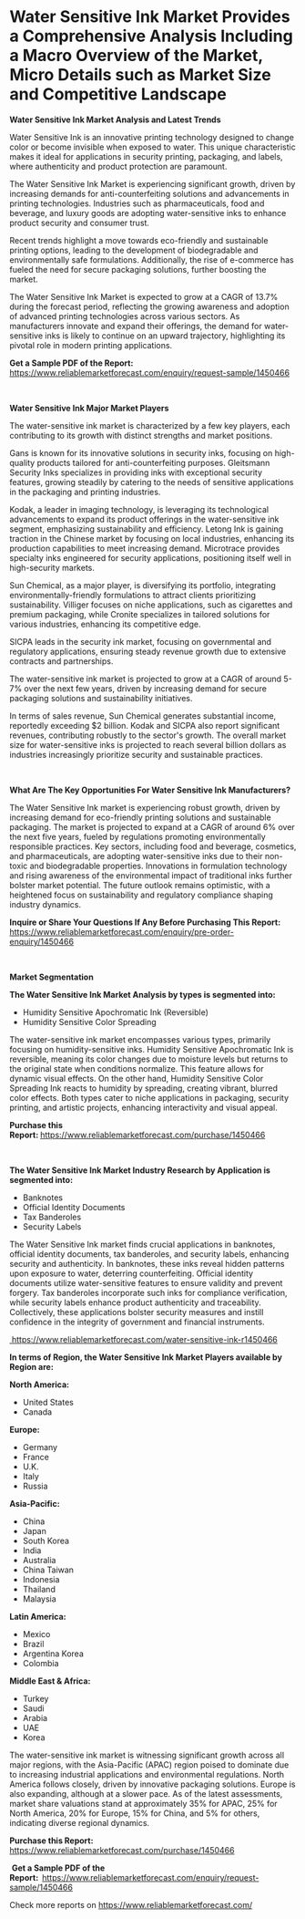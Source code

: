 <p><h1>Water Sensitive Ink Market Provides a Comprehensive Analysis Including a Macro Overview of the Market, Micro Details such as Market Size and Competitive Landscape</h1></p><p><strong>Water Sensitive Ink Market Analysis and Latest Trends</strong></p>
<p><p>Water Sensitive Ink is an innovative printing technology designed to change color or become invisible when exposed to water. This unique characteristic makes it ideal for applications in security printing, packaging, and labels, where authenticity and product protection are paramount. </p><p>The Water Sensitive Ink Market is experiencing significant growth, driven by increasing demands for anti-counterfeiting solutions and advancements in printing technologies. Industries such as pharmaceuticals, food and beverage, and luxury goods are adopting water-sensitive inks to enhance product security and consumer trust. </p><p>Recent trends highlight a move towards eco-friendly and sustainable printing options, leading to the development of biodegradable and environmentally safe formulations. Additionally, the rise of e-commerce has fueled the need for secure packaging solutions, further boosting the market. </p><p>The Water Sensitive Ink Market is expected to grow at a CAGR of 13.7% during the forecast period, reflecting the growing awareness and adoption of advanced printing technologies across various sectors. As manufacturers innovate and expand their offerings, the demand for water-sensitive inks is likely to continue on an upward trajectory, highlighting its pivotal role in modern printing applications.</p></p>
<p><strong>Get a Sample PDF of the Report:&nbsp;</strong> <a href="https://www.reliablemarketforecast.com/enquiry/request-sample/1450466?utm_campaign=2481&utm_medium=2&utm_source=Github&utm_content=ia&utm_term=31032025&utm_id=water-sensitive-ink">https://www.reliablemarketforecast.com/enquiry/request-sample/1450466</a></p>
<p>&nbsp;</p>
<p><strong>Water Sensitive Ink Major Market Players</strong></p>
<p><p>The water-sensitive ink market is characterized by a few key players, each contributing to its growth with distinct strengths and market positions. </p><p>Gans is known for its innovative solutions in security inks, focusing on high-quality products tailored for anti-counterfeiting purposes. Gleitsmann Security Inks specializes in providing inks with exceptional security features, growing steadily by catering to the needs of sensitive applications in the packaging and printing industries. </p><p>Kodak, a leader in imaging technology, is leveraging its technological advancements to expand its product offerings in the water-sensitive ink segment, emphasizing sustainability and efficiency. Letong Ink is gaining traction in the Chinese market by focusing on local industries, enhancing its production capabilities to meet increasing demand. Microtrace provides specialty inks engineered for security applications, positioning itself well in high-security markets.</p><p>Sun Chemical, as a major player, is diversifying its portfolio, integrating environmentally-friendly formulations to attract clients prioritizing sustainability. Villiger focuses on niche applications, such as cigarettes and premium packaging, while Cronite specializes in tailored solutions for various industries, enhancing its competitive edge.</p><p>SICPA leads in the security ink market, focusing on governmental and regulatory applications, ensuring steady revenue growth due to extensive contracts and partnerships.</p><p>The water-sensitive ink market is projected to grow at a CAGR of around 5-7% over the next few years, driven by increasing demand for secure packaging solutions and sustainability initiatives. </p><p>In terms of sales revenue, Sun Chemical generates substantial income, reportedly exceeding $2 billion. Kodak and SICPA also report significant revenues, contributing robustly to the sector's growth. The overall market size for water-sensitive inks is projected to reach several billion dollars as industries increasingly prioritize security and sustainable practices.</p></p>
<p>&nbsp;</p>
<p><strong>What Are The Key Opportunities For Water Sensitive Ink Manufacturers?</strong></p>
<p><p>The Water Sensitive Ink market is experiencing robust growth, driven by increasing demand for eco-friendly printing solutions and sustainable packaging. The market is projected to expand at a CAGR of around 6% over the next five years, fueled by regulations promoting environmentally responsible practices. Key sectors, including food and beverage, cosmetics, and pharmaceuticals, are adopting water-sensitive inks due to their non-toxic and biodegradable properties. Innovations in formulation technology and rising awareness of the environmental impact of traditional inks further bolster market potential. The future outlook remains optimistic, with a heightened focus on sustainability and regulatory compliance shaping industry dynamics.</p></p>
<p><strong>Inquire or Share Your Questions If Any Before Purchasing This Report:</strong> <a href="https://www.reliablemarketforecast.com/enquiry/pre-order-enquiry/1450466?utm_campaign=2481&utm_medium=2&utm_source=Github&utm_content=ia&utm_term=31032025&utm_id=water-sensitive-ink">https://www.reliablemarketforecast.com/enquiry/pre-order-enquiry/1450466</a></p>
<p>&nbsp;</p>
<p><strong>Market Segmentation</strong></p>
<p><strong>The Water Sensitive Ink Market Analysis by types is segmented into:</strong></p>
<p><ul><li>Humidity Sensitive Apochromatic Ink (Reversible)</li><li>Humidity Sensitive Color Spreading</li></ul></p>
<p><p>The water-sensitive ink market encompasses various types, primarily focusing on humidity-sensitive inks. Humidity Sensitive Apochromatic Ink is reversible, meaning its color changes due to moisture levels but returns to the original state when conditions normalize. This feature allows for dynamic visual effects. On the other hand, Humidity Sensitive Color Spreading Ink reacts to humidity by spreading, creating vibrant, blurred color effects. Both types cater to niche applications in packaging, security printing, and artistic projects, enhancing interactivity and visual appeal.</p></p>
<p><strong>Purchase this Report:&nbsp;</strong><a href="https://www.reliablemarketforecast.com/purchase/1450466?utm_campaign=2481&utm_medium=2&utm_source=Github&utm_content=ia&utm_term=31032025&utm_id=water-sensitive-ink">https://www.reliablemarketforecast.com/purchase/1450466</a></p>
<p>&nbsp;</p>
<p><strong>The Water Sensitive Ink Market Industry Research by Application is segmented into:</strong></p>
<p><ul><li>Banknotes</li><li>Official Identity Documents</li><li>Tax Banderoles</li><li>Security Labels</li></ul></p>
<p><p>The Water Sensitive Ink market finds crucial applications in banknotes, official identity documents, tax banderoles, and security labels, enhancing security and authenticity. In banknotes, these inks reveal hidden patterns upon exposure to water, deterring counterfeiting. Official identity documents utilize water-sensitive features to ensure validity and prevent forgery. Tax banderoles incorporate such inks for compliance verification, while security labels enhance product authenticity and traceability. Collectively, these applications bolster security measures and instill confidence in the integrity of government and financial instruments.</p></p>
<p><a href="https://www.reliablemarketforecast.com/water-sensitive-ink-r1450466?utm_campaign=2481&utm_medium=2&utm_source=Github&utm_content=ia&utm_term=31032025&utm_id=water-sensitive-ink">&nbsp;https://www.reliablemarketforecast.com/water-sensitive-ink-r1450466</a></p>
<p><strong>In terms of Region, the Water Sensitive Ink Market Players available by Region are:</strong></p>
<p>
    <p> <strong> North America: </strong>
        <ul>
            <li>United States</li>
            <li>Canada</li>
        </ul>
        </p> 
    <p> <strong> Europe: </strong>
        <ul>
            <li>Germany</li>
            <li>France</li>
            <li>U.K.</li>
            <li>Italy</li>
            <li>Russia</li>
        </ul>
        </p> 
    <p> <strong> Asia-Pacific: </strong>
        <ul>
            <li>China</li>
            <li>Japan</li>
            <li>South Korea</li>
            <li>India</li>
            <li>Australia</li>
            <li>China Taiwan</li>
            <li>Indonesia</li>
            <li>Thailand</li>
            <li>Malaysia</li>
        </ul>
        </p> 
    <p> <strong> Latin America: </strong>
        <ul>
            <li>Mexico</li>
            <li>Brazil</li>
            <li>Argentina Korea</li>
            <li>Colombia</li>
        </ul>
        </p> 
    <p> <strong> Middle East & Africa: </strong>
        <ul>
            <li>Turkey</li>
            <li>Saudi</li>
            <li>Arabia</li>
            <li>UAE</li>
            <li>Korea</li>
        </ul>
    </p>
    </p>
<p><p>The water-sensitive ink market is witnessing significant growth across all major regions, with the Asia-Pacific (APAC) region poised to dominate due to increasing industrial applications and environmental regulations. North America follows closely, driven by innovative packaging solutions. Europe is also expanding, although at a slower pace. As of the latest assessments, market share valuations stand at approximately 35% for APAC, 25% for North America, 20% for Europe, 15% for China, and 5% for others, indicating diverse regional dynamics.</p></p>
<p><strong>Purchase this Report: </strong><a href="https://www.reliablemarketforecast.com/purchase/1450466?utm_campaign=2481&utm_medium=2&utm_source=Github&utm_content=ia&utm_term=31032025&utm_id=water-sensitive-ink">https://www.reliablemarketforecast.com/purchase/1450466</a></p>
<p>&nbsp;<strong>Get a Sample PDF of the Report:&nbsp;&nbsp;</strong><a href="https://www.reliablemarketforecast.com/enquiry/request-sample/1450466?utm_campaign=2481&utm_medium=2&utm_source=Github&utm_content=ia&utm_term=31032025&utm_id=water-sensitive-ink">https://www.reliablemarketforecast.com/enquiry/request-sample/1450466</a></p>
<p><strong></strong></p>
<p>Check more reports on <a href="https://www.reliablemarketforecast.com/?utm_campaign=2481&utm_medium=2&utm_source=Github&utm_content=ia&utm_term=31032025&utm_id=water-sensitive-ink">https://www.reliablemarketforecast.com/</a></p>